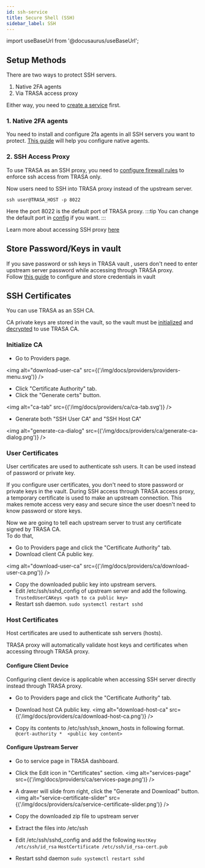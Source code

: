 ```yaml
---
id: ssh-service
title: Secure Shell (SSH)
sidebar_label: SSH
---
```


import useBaseUrl from '@docusaurus/useBaseUrl';


## Setup Methods

There are two ways to protect SSH servers.
1. Native 2FA agents 
2. Via TRASA access proxy


Either way, you need to [create a service](../index.md#creating-a-new-service) first.

### 1. Native 2FA agents
You need to install and configure 2fa agents in all SSH servers you want to protect.
[This guide](../../native-tfa/linux-two-factor-authentication.md) will help you configure native agents.


### 2. SSH Access Proxy
To use TRASA as an SSH proxy, you need to [configure firewall rules](../../install/initial-setup.md#3-firewall-configuration-recommended) to enforce ssh access from TRASA only.

Now users need to SSH into TRASA proxy instead of the upstream server.
```shell script
ssh user@TRASA_HOST -p 8022
``` 
Here the port 8022 is the default port of TRASA proxy.
:::tip 
You can change the default port in [config](../../system/config-reference.md#sshlistenaddr) if you want.
:::

Learn more about accessing SSH proxy [here](../../guides/user/access/ssh-connection-via-proxy.md)





## Store Password/Keys in vault
If you save password or ssh keys in TRASA vault , users don't need to enter upstream server password while accessing through TRASA proxy.  
Follow [this guide](../../providers/secret-vault/index.md#storing-service-credentials) to configure and store credentials in vault

## SSH Certificates
 
You can use TRASA as an SSH CA.  

CA private keys are stored in the vault, so the vault must be [initialized](../../providers/secret-vault/index.md#initialize-vault-one-time-only) and [decrypted](../../providers/secret-vault/index.md#decrypt-the-vault) to use TRASA CA.




### Initialize CA

* Go to Providers page.

<img alt="download-user-ca" src={('/img/docs/providers/providers-menu.svg')} />  

* Click "Certificate Authority" tab.
* Click the "Generate certs" button.

<img alt="ca-tab" src={('/img/docs/providers/ca/ca-tab.svg')} />  

* Generate both "SSH User CA" and "SSH Host CA"

<img alt="generate-ca-dialog" src={('/img/docs/providers/ca/generate-ca-dialog.png')} />  


### User Certificates

User certificates are used to authenticate ssh users. It can be used instead of password or private key.  

If you configure user certificates, you don't need to store password or private keys in the vault.
During SSH access through TRASA access proxy, a temporary certificate is used to make an upstream connection. This makes remote access very easy and secure since the user doesn't need to know password or store keys.

Now we are going to tell each upstream server to trust any certificate signed by TRASA CA.  
To do that,


* Go to Providers page and click the "Certificate Authority" tab.
* Download client CA public key.

<img alt="download-user-ca" src={('/img/docs/providers/ca/download-user-ca.png')} />  


* Copy the downloaded public key into upstream servers.
* Edit /etc/ssh/sshd_config of upstream server and add the following.
`TrustedUserCAKeys <path to ca public key>`
* Restart ssh daemon.
`sudo systemctl restart sshd`




### Host Certificates

Host certificates are used to authenticate ssh servers (hosts).


TRASA proxy will automatically validate host keys and certificates when accessing through TRASA proxy.

#### Configure Client Device
Configuring client device is applicable when accessing SSH server directly instead through TRASA proxy. 

* Go to Providers page and click the "Certificate Authority" tab.

* Download host CA public key.
<img alt="download-host-ca" src={('/img/docs/providers/ca/download-host-ca.png')} />  

* Copy its contents to /etc/ssh/ssh_known_hosts in following format.  
`@cert-authority *  <public key content>`

#### Configure Upstream Server
* Go to service page in TRASA dashboard.
* Click the Edit icon in "Certificates" section.
<img alt="services-page" src={('/img/docs/providers/ca/services-page.png')} />  

* A drawer will slide from right, click the "Generate and Download" button.
<img alt="service-certificate-slider" src={('/img/docs/providers/ca/service-certificate-slider.png')} />  


* Copy the downloaded zip file to upstream server
* Extract the files into /etc/ssh
* Edit /etc/ssh/sshd_config and add the following
`HostKey /etc/ssh/id_rsa`
`HostCertificate /etc/ssh/id_rsa-cert.pub`
* Restart sshd daemon
`sudo systemctl restart sshd`


